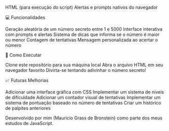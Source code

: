 
HTML (para execução do script)
Alertas e prompts nativos do navegador

💻 Funcionalidades

Geração aleatória de um número secreto entre 1 e 5000
Interface interativa com prompts e alertas
Sistema de dicas que informa se o número é maior ou menor
Contagem de tentativas
Mensagem personalizada ao acertar o número

🚀 Como Executar

Clone este repositório para sua máquina local
Abra o arquivo HTML em seu navegador favorito
Divirta-se tentando adivinhar o número secreto!

📈 Futuras Melhorias

Adicionar uma interface gráfica com CSS
Implementar um sistema de níveis de dificuldade
Adicionar um contador visual de tentativas
Implementar um sistema de pontuação baseado no número de tentativas
Criar um histórico de palpites anteriores

Desenvolvido por mim (Mauricio Grass de Bronstein) como parte dos meus estudos de JavaScript.
